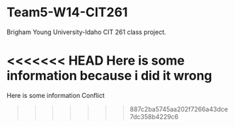 Team5-W14-CIT261
================

Brigham Young University-Idaho CIT 261 class project.

<<<<<<< HEAD
Here is some information because i did it wrong
=======
Here is some information Conflict
>>>>>>> 887c2ba5745aa202f7266a43dce7dc358b4229c6
